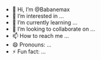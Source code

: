 - 👋 Hi, I’m @Babanemax
- 👀 I’m interested in ...
- 🌱 I’m currently learning ...
- 💞️ I’m looking to collaborate on ...
- 📫 How to reach me ...
- 😄 Pronouns: ...
- ⚡ Fun fact: ...

<!---
Babanemax/Babanemax is a ✨ special ✨ repository because its `README.md` (this file) appears on your GitHub profile.
You can click the Preview link to take a look at your changes.
--->
